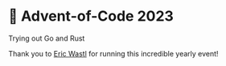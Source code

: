 # 🎄 Advent-of-Code 2023
Trying out Go and Rust

Thank you to [Eric Wastl](http://was.tl) for running this incredible yearly event!
